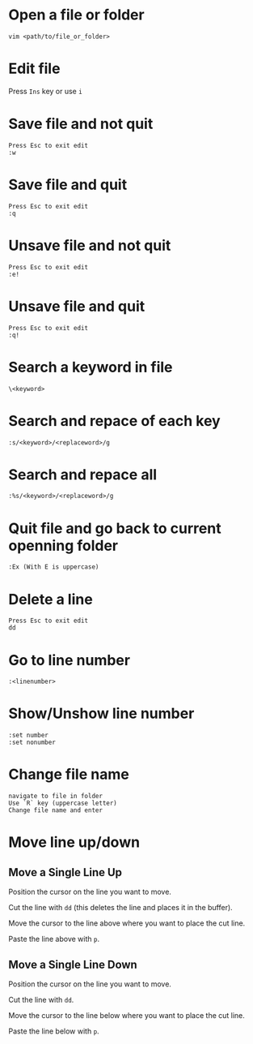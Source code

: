 # Open a file or folder
`vim <path/to/file_or_folder>`

# Edit file
Press `Ins` key or use `i`

# Save file and not quit
```
Press Esc to exit edit
:w
```

# Save file and quit
```
Press Esc to exit edit
:q
```

# Unsave file and not quit
```
Press Esc to exit edit
:e!
```

# Unsave file and quit
```
Press Esc to exit edit
:q!
```

# Search a keyword in file
```
\<keyword>
```

# Search and repace of each key
```
:s/<keyword>/<replaceword>/g
```

# Search and repace all
```
:%s/<keyword>/<replaceword>/g
```

# Quit file and go back to current openning folder
```
:Ex (With E is uppercase)
```

# Delete a line
```
Press Esc to exit edit
dd
```

# Go to line number
```
:<linenumber>
```

# Show/Unshow line number
```
:set number
:set nonumber
```

# Change file name
```
navigate to file in folder
Use `R` key (uppercase letter)
Change file name and enter
```

# Move line up/down
## Move a Single Line Up
Position the cursor on the line you want to move.

Cut the line with `dd` (this deletes the line and places it in the buffer).

Move the cursor to the line above where you want to place the cut line.

Paste the line above with `p`.

## Move a Single Line Down
Position the cursor on the line you want to move.

Cut the line with `dd`.

Move the cursor to the line below where you want to place the cut line.

Paste the line below with `p`.
